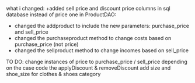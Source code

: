 what i changed: +added sell price and discount price columns in sql database instead of price one
in ProductDAO:
+ changed the addproduct to include the new parameters: purchase_price and sell_price
+ changed the purchaseproduct method to change costs based on purchase_price (not price) 
+ changed the sellproduct method to change incomes based on sell_price


TO DO:
change instances of price to purchase_price / sell_price depending on the case
code the applyDiscount & removeDiscount
add size and shoe_size for clothes & shoes category
